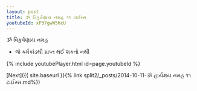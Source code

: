 ```yaml
---
layout: post
title: ૐ વિકુર્વણાય નમહ ૧૧ ટાઈમ્સ
youtubeId: xP37gwW5hcU
---
```

 
 
 ૐ વિકુર્વણાય નમહ  
 
 -  જે કર્મકાંડથી પ્રાપ્ત થઈ શકતો નથી 
 
  
 
  
 
 
 
 
 
 


{% include youtubePlayer.html id=page.youtubeId %}
 
[Next]({{ site.baseurl }}{% link  split2/_posts/2014-10-11-ૐ હાર્યક્ષય નમહ ૧૧ ટાઈમ્સ.md%})
 
